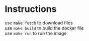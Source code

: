 # Instructions 
use `make fetch` to download files  
use `make build` to build the docker file  
use `make run` to run the image  
